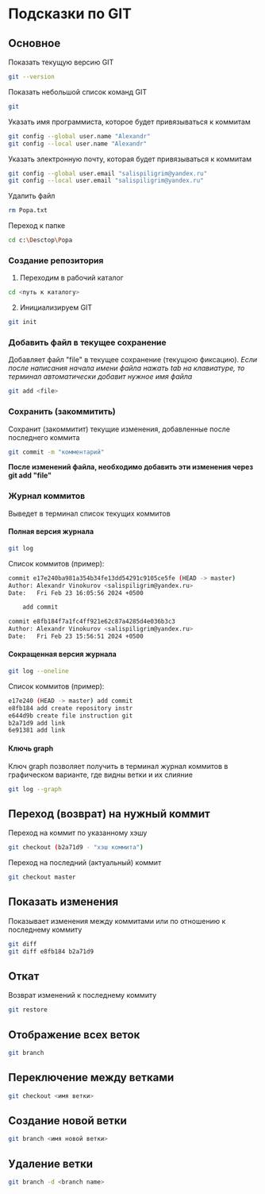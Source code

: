 # Подсказки по GIT

## Основное

Показать текущую версию GIT
```sh
git --version
```
Показать небольшой список команд GIT 
```sh
git
```
Указать имя программиста, которое будет привязываться к коммитам
```sh
git config --global user.name "Alexandr"
git config --local user.name "Alexandr"
```
Указать электронную почту, которая будет привязываться к коммитам
```sh
git config --global user.email "salispiligrim@yandex.ru"
git config --local user.email "salispiligrim@yandex.ru"
```
Удалить файл
```sh
rm Popa.txt
```
Переход к папке
```sh
cd c:\Desctop\Popa
```

### Создание репозитория

1. Переходим в рабочий каталог

```sh
cd <путь к каталогу>
```

2. Инициализируем GIT

```sh
git init
```

### Добавить файл в текущее сохранение

Добавляет файл "file" в текущее сохранение (текущюю фиксацию).
*Если после написания начала имени файла нажать tab на клавиатуре, то терминал автоматически добавит нужное имя файла*

```sh
git add <file>
```

### Сохранить (закоммитить)

Сохранит (закоммитит) текущие изменения, добавленные после последнего коммита

```sh
git commit -m "комментарий"
```

**После изменений файла, необходимо добавить эти изменения через git add "file"**

### Журнал коммитов

Выведет в терминал список текущих коммитов

#### Полная версия журнала

```sh
git log
```
Список коммитов (пример):
```sh
commit e17e240ba981a354b34fe13dd54291c9105ce5fe (HEAD -> master)
Author: Alexandr Vinokurov <salispiligrim@yandex.ru>
Date:   Fri Feb 23 16:05:56 2024 +0500

    add commit

commit e8fb184f7a1fc4ff921e62c87a4285d4e036b3c3
Author: Alexandr Vinokurov <salispiligrim@yandex.ru>
Date:   Fri Feb 23 15:56:51 2024 +0500
```

#### Сокращенная версия журнала

```sh
git log --oneline
```

Список коммитов (пример):
```sh
e17e240 (HEAD -> master) add commit
e8fb184 add create repository instr
e644d9b create file instruction git
b2a71d9 add link
6e91381 add link
```
#### Ключь graph

Ключ graph позволяет получить в терминал журнал коммитов в графическом варианте, где видны ветки и их слияние

```sh
git log --graph
```

## Переход (возврат) на нужный коммит

Переход на коммит по указанному хэшу
```sh
git checkout (b2a71d9 - "хэш коммита")
```
Переход на последний (актуальный) коммит
```sh
git checkout master
```

## Показать изменения

Показывает изменения между коммитами или по отношению к последнему коммиту

```sh
git diff
git diff e8fb184 b2a71d9
```

## Откат

Возврат изменений к последнему коммиту
```sh
git restore
```

## Отображение всех веток
```sh
git branch
```
## Переключение между ветками

```sh
git checkout <имя ветки>
```
## Создание новой ветки
```sh
git branch <имя новой ветки>
```
## Удаление ветки

```sh
git branch -d <branch name>
```
